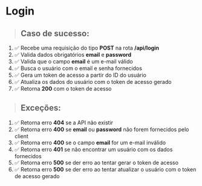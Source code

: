 # Login

> ## Caso de sucesso:

1. ✅ Recebe uma requisição do tipo **POST** na rota **/api/login**
1. ✅ Valida dados obrigatórios **email** e **password**
1. ✅ Valida que o campo **email** é um e-mail válido
1. ✅ Busca o usuário com o email e senha fornecidos
1. ✅ Gera um token de acesso a partir do ID do usuário
1. ✅ Atualiza os dados do usuário com o token de acesso gerado
1. ✅ Retorna **200** com o token de acesso

> ## Exceções:

1. ✅ Retorna erro **404** se a API não existir
1. ✅ Retorna erro **400** se **email** ou **password** não forem fornecidos pelo client
1. ✅ Retorna erro **400** se o campo **email** for um e-mail inválido
1. ✅ Retorna erro **401** se não encontrar um usuário com os dados fornecidos
1. ✅ Retorna erro **500** se der erro ao tentar gerar o token de acesso
1. ✅ Retorna erro **500** se der erro ao tentar atualizar o usuário com o token de acesso gerado
